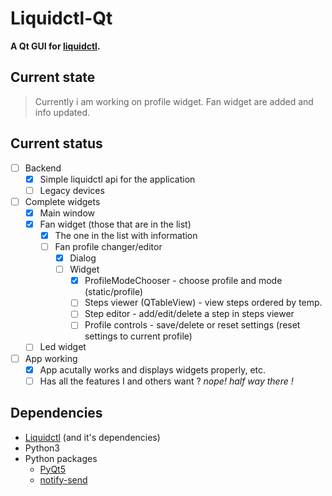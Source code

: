 # Liquidctl-Qt
**A Qt GUI for [liquidctl](https://github.com/jonasmalacofilho/liquidctl).**

## Current state
> Currently i am working on profile widget. Fan widget are added and info updated.

## Current status
* [ ] Backend
	- [x] Simple liquidctl api for the application
	- [ ] Legacy devices

* [ ] Complete widgets
	- [x] Main window
	- [x] Fan widget (those that are in the list)
		- [x] The one in the list with information
		* [ ] Fan profile changer/editor
			- [x] Dialog
			* [ ] Widget
				- [x] ProfileModeChooser - choose profile and mode (static/profile)
				- [ ] Steps viewer (QTableView) - view steps ordered by temp.
				- [ ] Step editor - add/edit/delete a step in steps viewer
				- [ ] Profile controls - save/delete or reset settings (reset settings to current profile)
	- [ ] Led widget

* [ ] App working
	- [x] App acutally works and displays widgets properly, etc.
	- [ ] Has all the features I and others want ? *nope! half way there !*

## Dependencies
* [Liquidctl](https://github.com/jonasmalacofilho/liquidctl) (and it's dependencies)
* Python3
* Python packages
	- [PyQt5](https://pypi.org/project/PyQt5/)
	- [notify-send](https://pypi.org/project/notify-send/)
